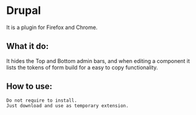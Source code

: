 # Drupal

It is a plugin for Firefox and Chrome.

## What it do:
It hides the Top and Bottom admin bars, and when editing a component it lists the tokens of form build for a easy to copy functionality.

## How to use:
```
Do not require to install.
Just download and use as temporary extension.
```
